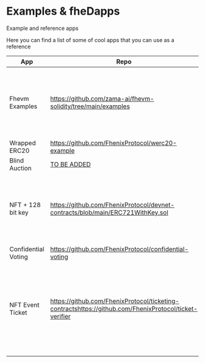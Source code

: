 # Examples & fheDapps

Example and reference apps

Here you can find a list of some of cool apps that you can use as a reference

<table>
    <thead>
        <tr>
            <th width="222.33333333333331">App</th>
            <th width="333">Repo</th>
            <th>UI</th>
            <th>Notes</th>
        </tr>
    </thead>
<tbody>
<tr>
<td>Fhevm Examples</td>
<td><a href="https://github.com/zama-ai/fhevm-solidity/tree/main/examples">https://github.com/zama-ai/fhevm-solidity/tree/main/examples</a></td>
<td><a href="https://dapps.zama.ai/">https://dapps.zama.ai/</a><br /><a href="http://fhenix-demo.pages.dev/">http://fhenix-demo.pages.dev/</a></td>
<td>This examples will need to be updated when using Fhenix's FHE.sol</td>
</tr>
<tr>
<td>Wrapped ERC20</td>
<td><a href="https://github.com/FhenixProtocol/werc20-example">https://github.com/FhenixProtocol/werc20-example</a><br /></td>
<td></td>
<td></td>
</tr>
<tr>
<td>Blind Auction</td>
<td><a href="https://www.fhenix.io">TO BE ADDED</a></td>
<td><a href="https://www.fhenix.io">TO BE ADDED</a></td>
<td></td>
</tr>
<tr>
<td>NFT + 128 bit key</td>
<td><a href="https://github.com/FhenixProtocol/devnet-contracts/blob/main/ERC721WithKey.sol">https://github.com/FhenixProtocol/devnet-contracts/blob/main/ERC721WithKey.sol</a></td>
<td></td>
<td>This examples will need to be updated when using Fhenix's FHE.sol</td>
</tr>
<tr>
<td>Confidential Voting</td>
<td><a href="https://github.com/FhenixProtocol/confidential-voting">https://github.com/FhenixProtocol/confidential-voting</a></td>
<td></td>
<td></td>
</tr>
<tr>
<td>NFT Event Ticket</td>
<td><a href="https://github.com/FhenixProtocol/ticketing-contracts">https://github.com/FhenixProtocol/ticketing-contracts</a><a href="https://github.com/FhenixProtocol/ticket-verifier">https://github.com/FhenixProtocol/ticket-verifier</a></td>
<td><a href="https://ticket-manager.pages.dev/">https://ticket-manager.pages.dev/</a><a href="https://ticket-manager.pages.dev/?verifier=1">https://ticket-manager.pages.dev/?verifier=1</a></td>
<td>This examples will need to be updated when using Fhenix's FHE.sol</td>
<td>FHE.sol Operation Examples</td>
<td><a href="https://github.com/FhenixProtocol/fheos/tree/master/solidity/tests/contracts">https://github.com/FhenixProtocol/fheos/tree/master/solidity/tests/contracts</a></td>
<td><a href="https://github.com/FhenixProtocol/fheos/blob/master/solidity/tests/precompiles.test.ts">https://github.com/FhenixProtocol/fheos/blob/master/solidity/tests/precompiles.test.ts</a></td>
<td>The UI link is for a javascript interface that uses hardhat in order to interact with the contracts</td>
</tr>
</tbody>
</table>
